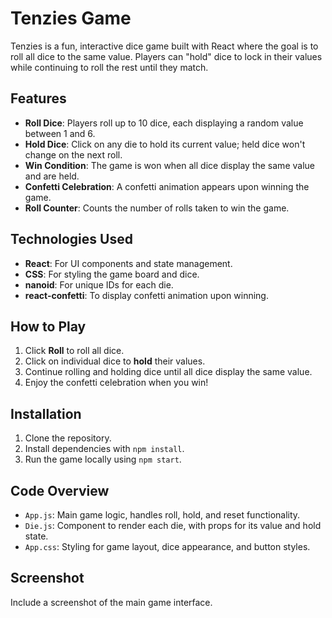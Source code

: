 # Tenzies Game

Tenzies is a fun, interactive dice game built with React where the goal is to roll all dice to the same value. Players can "hold" dice to lock in their values while continuing to roll the rest until they match.

## Features

- **Roll Dice**: Players roll up to 10 dice, each displaying a random value between 1 and 6.
- **Hold Dice**: Click on any die to hold its current value; held dice won't change on the next roll.
- **Win Condition**: The game is won when all dice display the same value and are held.
- **Confetti Celebration**: A confetti animation appears upon winning the game.
- **Roll Counter**: Counts the number of rolls taken to win the game.

## Technologies Used

- **React**: For UI components and state management.
- **CSS**: For styling the game board and dice.
- **nanoid**: For unique IDs for each die.
- **react-confetti**: To display confetti animation upon winning.

## How to Play

1. Click **Roll** to roll all dice.
2. Click on individual dice to **hold** their values.
3. Continue rolling and holding dice until all dice display the same value.
4. Enjoy the confetti celebration when you win!

## Installation

1. Clone the repository.
2. Install dependencies with `npm install`.
3. Run the game locally using `npm start`.

## Code Overview

- `App.js`: Main game logic, handles roll, hold, and reset functionality.
- `Die.js`: Component to render each die, with props for its value and hold state.
- `App.css`: Styling for game layout, dice appearance, and button styles.

## Screenshot

Include a screenshot of the main game interface.


